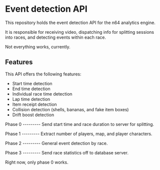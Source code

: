 # Event detection API

This repository holds the event detection API for the n64 analytics engine.

It is responsible for receiving video, dispatching info for splitting sessions into races, and detecting events within each race.

Not everything works, currently.

## Features

This API offers the following features:

* Start time detection
* End time detection
* Individual race time detection
* Lap time detection
* Item receipt detection
* Collision detection (shells, bananas, and fake item boxes)
* Drift boost detection

Phase 0 --------- Send start time and race duration to server for splitting.

Phase 1 --------- Extract number of players, map, and player characters.

Phase 2 --------- General event detection by race.

Phase 3 --------- Send race statistics off to database server.

Right now, only phase 0 works.
